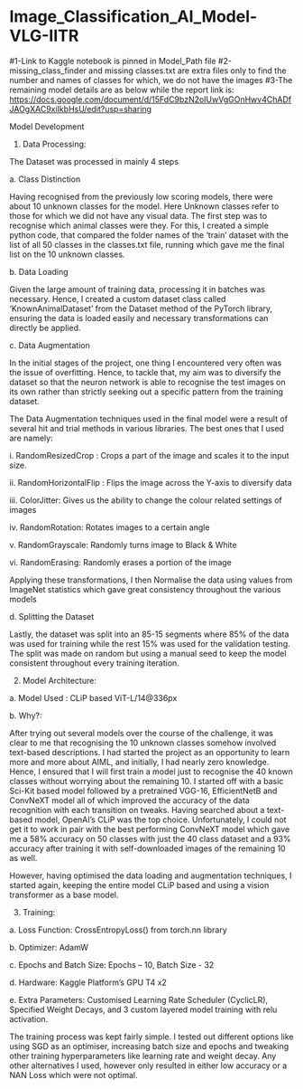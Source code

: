 # Image_Classification_AI_Model-VLG-IITR

#1-Link to Kaggle notebook is pinned in Model_Path file
#2-missing_class_finder and missing classes.txt are extra files only to find the number and names of classes for which, we do not have the images
#3-The remaining model details are as below while the report link is: https://docs.google.com/document/d/15FdC9bzN2oIUwVgGOnHwv4ChADfJAOgXAC9xiIkbHsU/edit?usp=sharing


Model Development

1.	Data Processing:
   
The Dataset was processed in mainly 4 steps

a.	Class Distinction

Having recognised from the previously low scoring models, there were about 10 unknown classes for the model. Here Unknown classes refer to those for which we did not have any visual data. The first step was to recognise which animal classes were they. 
For this, I created a simple python code, that compared the folder names of the ‘train’ dataset with the list of all 50 classes in the classes.txt file, running which gave me the final list on the 10 unknown classes.

b.	Data Loading

Given the large amount of training data, processing it in batches was necessary. Hence, I created a custom dataset class called ‘KnownAnimalDataset’ from the Dataset method of the PyTorch library, ensuring the data is loaded easily and necessary transformations can directly be applied.

c.	Data Augmentation

In the initial stages of the project, one thing I encountered very often was the issue of overfitting. Hence, to tackle that, my aim was to diversify the dataset so that the neuron network is able to recognise the test images on its own rather than strictly seeking out a specific pattern from the training dataset.

The Data Augmentation techniques used in the final model were a result of several hit and trial methods in various libraries. The best ones that I used are namely:

i.	RandomResizedCrop : Crops a part of the image and scales it to the input size.

ii.	RandomHorizontalFlip : Flips the image across the Y-axis to diversify data

iii.	ColorJitter: Gives us the ability to change the colour related settings of images

iv.	RandomRotation: Rotates images to a certain angle

v.	RandomGrayscale: Randomly turns image to Black & White

vi.	RandomErasing: Randomly erases a portion of the image

Applying these transformations, I then Normalise the data using values from ImageNet statistics which gave great consistency throughout the various models

d.	Splitting the Dataset

Lastly, the dataset was split into an 85-15 segments where 85% of the data was used for training while the rest 15% was used for the validation testing.
The split was made on random but using a manual seed to keep the model consistent throughout every training iteration.



2.	Model Architecture:

   
a.	Model Used : CLiP based ViT-L/14@336px

b.	Why?:

After trying out several models over the course of the challenge, it was clear to me that recognising the 10 unknown classes somehow involved text-based descriptions.
I had started the project as an opportunity to learn more and more about AIML, and initially, I had nearly zero knowledge. Hence, I ensured that I will first train a model just to recognise the 40 known classes without worrying about the remaining 10. I started off with a basic Sci-Kit based model followed by a pretrained VGG-16, EfficientNetB and ConvNeXT model all of which improved the accuracy of the data recognition with each transition on tweaks. 
Having searched about a text-based model, OpenAI’s CLiP was the top choice. Unfortunately, I could not get it to work in pair with the best performing ConvNeXT model which gave me a 58% accuracy on 50 classes with just the 40 class dataset and a 93% accuracy after training it with self-downloaded images of the remaining 10 as well.


However, having optimised the data loading and augmentation techniques, I started again, keeping the entire model CLiP based and using a vision transformer as a base model.


3.	Training:
   
a.	Loss Function: CrossEntropyLoss() from torch.nn library

b.	Optimizer: AdamW

c.	Epochs and Batch Size: Epochs – 10, Batch Size - 32

d.	Hardware: Kaggle Platform’s GPU T4 x2

e.	Extra Parameters: Customised Learning Rate Scheduler (CyclicLR), Specified Weight Decays, and 3 custom layered model training with relu activation.

The training process was kept fairly simple. I tested out different options like using SGD as an optimiser, increasing batch size and epochs and tweaking other training hyperparameters like learning rate and weight decay. Any other alternatives I used, however only resulted in either low accuracy or a NAN Loss which were not optimal.
